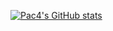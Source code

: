 [![Pac4's GitHub stats](https://github-readme-stats.vercel.app/api?username=Pac4games&hide=issues,prs,contribs&show_icons=true)](https://github.com/Pac4games/github-readme-stats)

